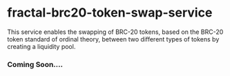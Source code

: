 # fractal-brc20-token-swap-service
This service enables the swapping of BRC-20 tokens, based on the BRC-20 token standard of ordinal theory, between two different types of tokens by creating a liquidity pool.  

### Coming Soon....

